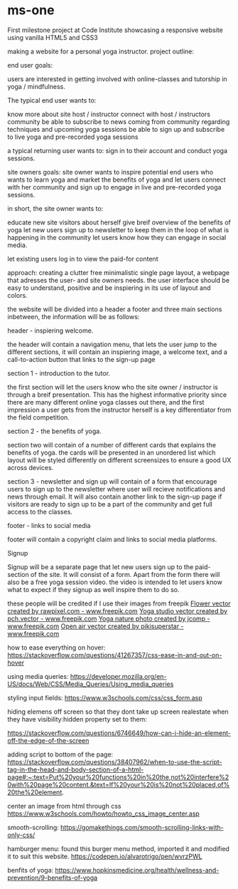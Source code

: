 # ms-one
First milestone project at Code Institute showcasing a responsive website using vanilla HTML5 and CSS3

making a website for a personal yoga instructor. 
project outline:

end user goals:

users are interested in getting involved with online-classes and tutorship in yoga / mindfulness.

The typical end user wants to:

 know more about site host / instructor
 connect with host / instructors community
 be able to subscribe to news coming from community regarding techniques and upcoming yoga sessions
 be able to sign up and subscribe to live yoga and pre-recorded yoga sessions

a typical returning user wants to:
sign in to their account and conduct yoga sessions.

site owners goals:
site owner wants to inspire potential end users who wants to learn yoga and market the benefits of yoga and let users connect with her community and sign up to engage in live and pre-recorded yoga sessions.

in short, the site owner wants to:

educate new site visitors about herself
give breif overview of the benefits of yoga
let new users sign up to newsletter to keep them in the loop of what is happening in the community
let users know how they can engage in social media.

let existing users log in to view the paid-for content


approach: 
creating a clutter free minimalistic single page layout, a webpage that adresses the user- and site owners needs. 
the user interface should be easy to understand, positive and be inspiering in its use of layout and colors.

the website will be divided into a header a footer and three main sections inbetween, the information will be as follows:

header - inspiering welcome.

the header will contain a navigation menu, that lets the user jump to the different sections,
it will contain an inspiering image, a welcome text, and a call-to-action button that links to the sign-up page


section 1 - introduction to the tutor.

the first section will let the users know who the site owner / instructor is through a breif presentation. 
This has the highest informative priority since there are many different online yoga classes out there, and the first impression a user gets from the instructor herself is a key differentiator from the field competition.


section 2 - the benefits of yoga.

section two will contain of a number of different cards that explains the benefits of yoga.
the cards will be presented in an unordered list which layout will be styled differently on different screensizes to ensure a good UX across devices.


section 3 - newsletter and sign up
will contain of a form that encourage users to sign up to the newsletter where user will recieve notifications and news through email.
It will also contain another link to the sign-up page if visitors are ready to sign up to be a part of the community and get full access to the classes.


footer - links to social media

footer will contain a copyright claim and links to social media platforms. 


Signup 

Signup will be a separate page that let new users sign up to the paid-section of the site. It will consist of a form. 
Apart from the form there will also be a free yoga session video. the video is intended to let users know what to expect if they signup as well inspire them to do so. 



these people will be credited if I use their images from freepik
<a href='https://www.freepik.com/vectors/flower'>Flower vector created by rawpixel.com - www.freepik.com</a>
<a href='https://www.freepik.com/vectors/yoga-studio'>Yoga studio vector created by pch.vector - www.freepik.com</a>
<a href='https://www.freepik.com/photos/yoga-nature'>Yoga nature photo created by jcomp - www.freepik.com</a>
<a href='https://www.freepik.com/vectors/open-air'>Open air vector created by pikisuperstar - www.freepik.com</a>

how to ease everything on hover:
https://stackoverflow.com/questions/41267357/css-ease-in-and-out-on-hover

using media queries:
https://developer.mozilla.org/en-US/docs/Web/CSS/Media_Queries/Using_media_queries

styling input fields:
https://www.w3schools.com/css/css_form.asp

hiding elemens off screen so that they dont take up screen realestate when they have visibility:hidden property set to them:

https://stackoverflow.com/questions/6746649/how-can-i-hide-an-element-off-the-edge-of-the-screen


adding script to bottom of the page:
https://stackoverflow.com/questions/38407962/when-to-use-the-script-tag-in-the-head-and-body-section-of-a-html-page#:~:text=Put%20your%20functions%20in%20the,not%20interfere%20with%20page%20content.&text=If%20your%20is%20not%20placed,of%20the%20element.


center an image from html through css
https://www.w3schools.com/howto/howto_css_image_center.asp

smooth-scrolling:
https://gomakethings.com/smooth-scrolling-links-with-only-css/

hamburger menu:
found this burger menu method, imported it and modified it to suit this website.
https://codepen.io/alvarotrigo/pen/wvrzPWL

benfits of yoga:
https://www.hopkinsmedicine.org/health/wellness-and-prevention/9-benefits-of-yoga